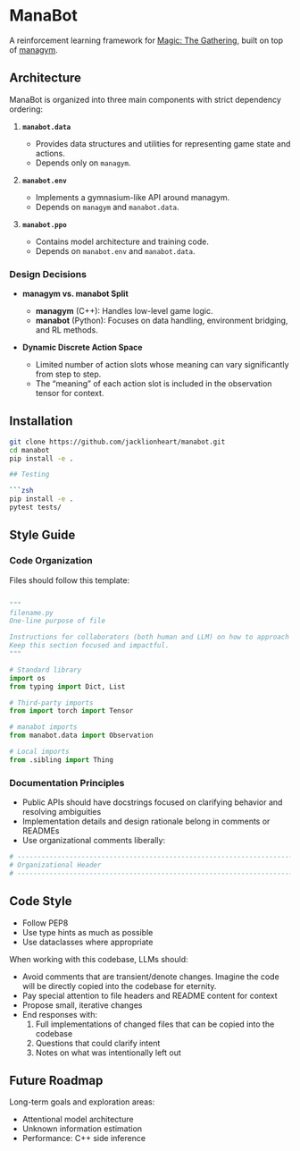 # ManaBot

A reinforcement learning framework for [Magic: The Gathering](https://magic.wizards.com/), built on top of [managym](https://github.com/jacklionheart/managym).

## Architecture

ManaBot is organized into three main components with strict dependency ordering:

1. **`manabot.data`**  
   - Provides data structures and utilities for representing game state and actions.  
   - Depends only on `managym`.  

2. **`manabot.env`**  
   - Implements a gymnasium-like API around managym.  
   - Depends on `managym` and `manabot.data`.  

3. **`manabot.ppo`**  
   - Contains model architecture and training code.  
   - Depends on `manabot.env` and `manabot.data`.

### Design Decisions

- **managym vs. manabot Split**  
  - **managym** (C++): Handles low-level game logic.  
  - **manabot** (Python): Focuses on data handling, environment bridging, and RL methods.

- **Dynamic Discrete Action Space**  
  - Limited number of action slots whose meaning can vary significantly from step to step.  
  - The “meaning” of each action slot is included in the observation tensor for context.

## Installation

```bash
git clone https://github.com/jacklionheart/manabot.git
cd manabot
pip install -e .

## Testing

```zsh
pip install -e .
pytest tests/
```

## Style Guide

### Code Organization

Files should follow this template:

```python

"""
filename.py
One-line purpose of file

Instructions for collaborators (both human and LLM) on how to approach understanding and editing the code.
Keep this section focused and impactful.
"""

# Standard library
import os
from typing import Dict, List

# Third-party imports
from import torch import Tensor

# manabot imports
from manabot.data import Observation

# Local imports
from .sibling import Thing
```

### Documentation Principles

- Public APIs should have docstrings focused on clarifying behavior and resolving ambiguities
- Implementation details and design rationale belong in comments or READMEs
- Use organizational comments liberally:

```python
# -----------------------------------------------------------------------------
# Organizational Header
# -----------------------------------------------------------------------------
```

## Code Style

- Follow PEP8
- Use type hints as much as possible
- Use dataclasses where appropriate

When working with this codebase, LLMs should:
- Avoid comments that are transient/denote changes. Imagine the code will be directly copied into the codebase for eternity.
- Pay special attention to file headers and README content for context
- Propose small, iterative changes
- End responses with:
  1. Full implementations of changed files that can be copied into the codebase 
  2. Questions that could clarify intent
  3. Notes on what was intentionally left out

## Future Roadmap

Long-term goals and exploration areas:
- Attentional model architecture
- Unknown information estimation  
- Performance: C++ side inference


